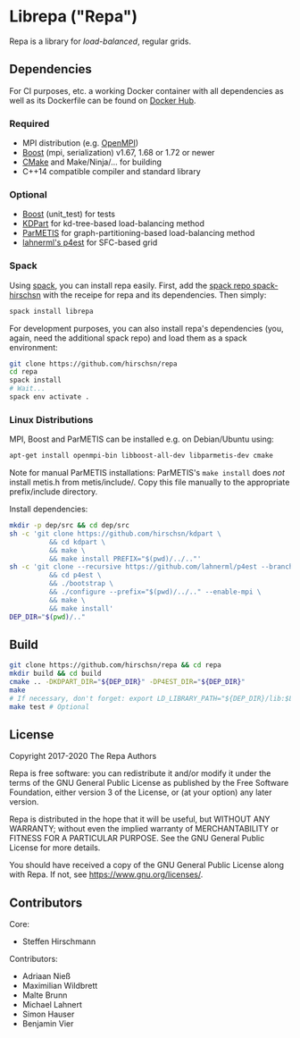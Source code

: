 # Librepa ("Repa")

Repa is a library for *load-balanced*, regular grids.

## Dependencies

For CI purposes, etc. a working Docker container with all dependencies as well as its Dockerfile can be found on [Docker Hub](https://hub.docker.com/r/hirschsn/repa).

### Required

- MPI distribution (e.g. [OpenMPI](https://www.open-mpi.org/))
- [Boost](https://www.boost.org/) (mpi, serialization) v1.67, 1.68 or 1.72 or newer
- [CMake](https://cmake.org/) and Make/Ninja/... for building
- C++14 compatible compiler and standard library

### Optional

- [Boost](https://www.boost.org/) (unit_test) for tests
- [KDPart](https://github.com/hirschsn/kdpart) for kd-tree-based load-balancing method
- [ParMETIS](http://glaros.dtc.umn.edu/gkhome/metis/parmetis/overview) for graph-partitioning-based load-balancing method
- [lahnerml's p4est](https://github.com/lahnerml/p4est/tree/p4est-ESPResSo-integration) for SFC-based grid

### Spack

Using [spack](https://github.com/spack/spack), you can install repa easily.
First, add the [spack repo spack-hirschsn](https://github.com/hirschsn/spack-hirschsn/) with the receipe for repa and its dependencies.
Then simply:

```sh
spack install librepa
```

For development purposes, you can also install repa's dependencies (you, again, need the additional spack repo) and load them as a spack environment:

```sh
git clone https://github.com/hirschsn/repa
cd repa
spack install
# Wait...
spack env activate .
```

### Linux Distributions

MPI, Boost and ParMETIS can be installed e.g. on Debian/Ubuntu using:

```sh
apt-get install openmpi-bin libboost-all-dev libparmetis-dev cmake
```

Note for manual ParMETIS installations: ParMETIS's `make install` does *not* install metis.h from metis/include/. Copy this file manually to the appropriate prefix/include directory.

Install dependencies:

```sh
mkdir -p dep/src && cd dep/src
sh -c 'git clone https://github.com/hirschsn/kdpart \
          && cd kdpart \
          && make \
          && make install PREFIX="$(pwd)/../.."'
sh -c 'git clone --recursive https://github.com/lahnerml/p4est --branch p4est-ESPResSo-integration \
          && cd p4est \
          && ./bootstrap \
          && ./configure --prefix="$(pwd)/../.." --enable-mpi \
          && make \
          && make install'
DEP_DIR="$(pwd)/.."
```

## Build

```sh
git clone https://github.com/hirschsn/repa && cd repa
mkdir build && cd build
cmake .. -DKDPART_DIR="${DEP_DIR}" -DP4EST_DIR="${DEP_DIR}"
make
# If necessary, don't forget: export LD_LIBRARY_PATH="${DEP_DIR}/lib:$LD_LIBRARY_PATH"
make test # Optional
```

## License

Copyright 2017-2020 The Repa Authors

Repa is free software: you can redistribute it and/or modify
it under the terms of the GNU General Public License as published by
the Free Software Foundation, either version 3 of the License, or
(at your option) any later version.

Repa is distributed in the hope that it will be useful,
but WITHOUT ANY WARRANTY; without even the implied warranty of
MERCHANTABILITY or FITNESS FOR A PARTICULAR PURPOSE.  See the
GNU General Public License for more details.

You should have received a copy of the GNU General Public License
along with Repa.  If not, see <https://www.gnu.org/licenses/>.

## Contributors

Core:

- Steffen Hirschmann

Contributors:

- Adriaan Nieß
- Maximilian Wildbrett
- Malte Brunn
- Michael Lahnert
- Simon Hauser
- Benjamin Vier
